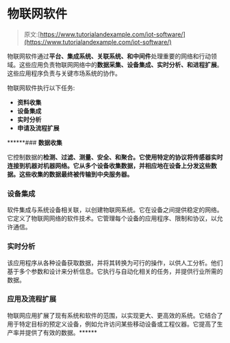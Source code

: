 # 物联网软件

> 原文:[https://www.tutorialandexample.com/iot-software/](https://www.tutorialandexample.com/iot-software/)

物联网软件通过**平台、集成系统、关联系统、**和**中间件**处理重要的网络和行动领域。这些应用负责物联网网络中的**数据采集、设备集成、实时分析、**和**进程扩展**。这些应用程序负责与关键市场系统的协作。

物联网软件执行以下任务:

*   **资料收集**
*   ****设备集成****
*   ******实时分析******
*   ********申请及流程扩展********

 ******### **数据收集**

它控制数据的**检测、过滤、测量、安全、**和**聚合。它使用特定的协议将传感器实时连接到机器对机器网络。它从多个设备收集数据，并相应地在设备上分发这些数据。这些收集的数据最终被传输到中央服务器。**

### **设备集成**

软件集成与系统设备相关联，以创建物联网系统。它在设备之间提供稳定的网络。它定义了物联网网络的软件技术。它管理每个设备的应用程序、限制和协议，以允许通信。

### **实时分析**

该应用程序从各种设备获取数据，并将其转换为可行的操作，以供人工分析。他们基于多个参数和设计来分析信息。它执行与自动化相关的任务，并提供行业所需的数据。

### **应用及流程扩展**

物联网应用扩展了现有系统和软件的范围，以实现更大、更高效的系统。它结合了用于特定目标的预定义设备，例如允许访问某些移动设备或工程仪器。它提高了生产率并提供了有效的数据。******
